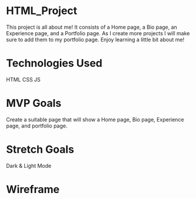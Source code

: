 # HTML_Project
This project is all about me! It consists of a Home page, a Bio page, an Experience page, and a Portfolio page. As I create more projects I will make sure to add them to my portfolio page. Enjoy learning a little bit about me! 

# Technologies Used
HTML
CSS
JS

# MVP Goals
Create a suitable page that will show a Home page, Bio page, Experience page, and portfolio page.

# Stretch Goals
Dark & Light Mode

# Wireframe